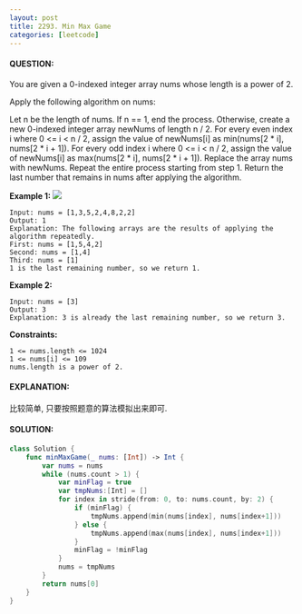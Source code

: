 ```yaml
---
layout: post
title: 2293. Min Max Game
categories: [leetcode]
---
```

#### QUESTION:
You are given a 0-indexed integer array nums whose length is a power of 2.

Apply the following algorithm on nums:

Let n be the length of nums. If n == 1, end the process. Otherwise, create a new 0-indexed integer array newNums of length n / 2.
For every even index i where 0 <= i < n / 2, assign the value of newNums[i] as min(nums[2 * i], nums[2 * i + 1]).
For every odd index i where 0 <= i < n / 2, assign the value of newNums[i] as max(nums[2 * i], nums[2 * i + 1]).
Replace the array nums with newNums.
Repeat the entire process starting from step 1.
Return the last number that remains in nums after applying the algorithm.

 

__Example 1:__
![](https://assets.leetcode.com/uploads/2022/04/13/example1drawio-1.png)
```
Input: nums = [1,3,5,2,4,8,2,2]
Output: 1
Explanation: The following arrays are the results of applying the algorithm repeatedly.
First: nums = [1,5,4,2]
Second: nums = [1,4]
Third: nums = [1]
1 is the last remaining number, so we return 1.
```
__Example 2:__
```
Input: nums = [3]
Output: 3
Explanation: 3 is already the last remaining number, so we return 3.
```
 

__Constraints:__
```
1 <= nums.length <= 1024
1 <= nums[i] <= 109
nums.length is a power of 2.
```
#### EXPLANATION:

比较简单, 只要按照题意的算法模拟出来即可.

#### SOLUTION:
```swift
class Solution {
    func minMaxGame(_ nums: [Int]) -> Int {
        var nums = nums
        while (nums.count > 1) {
            var minFlag = true
            var tmpNums:[Int] = []
            for index in stride(from: 0, to: nums.count, by: 2) {
                if (minFlag) {
                    tmpNums.append(min(nums[index], nums[index+1]))
                } else {
                    tmpNums.append(max(nums[index], nums[index+1]))
                }
                minFlag = !minFlag
            }
            nums = tmpNums
        }
        return nums[0]
    }
}
```
